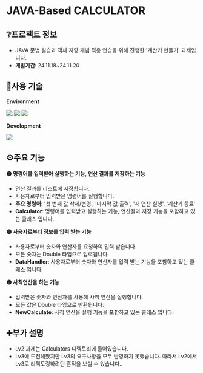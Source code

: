 #  JAVA-Based CALCULATOR
## ❔프로젝트 정보
- JAVA 문법 실습과 객체 지향 개념 적용 연습을 위해 진행한 '계산기 만들기' 과제입니다.
- **개발기간**: 24.11.18~24.11.20
## 🔧사용 기술
**Environment**

<img src="https://img.shields.io/badge/github-181717?style=for-the-badge&logo=github&logoColor=white">
  <img src="https://img.shields.io/badge/git-F05032?style=for-the-badge&logo=git&logoColor=white">
<img src="https://img.shields.io/badge/IntelliJ IDEA-000000?style=for-the-badge&logo=intellijidea&logoColor=white">

**Development**

<img src="https://img.shields.io/badge/Java-007396?style=for-the-badge&logo=Java&logoColor=white"> 

## ⚙️주요 기능
**🟡 명령어를 입력받아 실행하는 기능, 연산 결과를 저장하는 기능**

- 연산 결과를 리스트에 저장합니다.
- 사용자로부터 입력받은 명령어를 실행합니다.
- **주요 명령어**: '첫 번째 값 삭제/변경', '마지막 값 출력', '새 연산 실행', '계산기 종료'
- **Calculator**: 명령어를 입력받고 실행하는 기능, 연산결과 저장 기능을 포함하고 있는 클래스 입니다.

**🟡 사용자로부터 정보를 입력 받는 기능**

- 사용자로부터 숫자와 연산자를 요청하여 입력 받습니다.
- 모든 숫자는 Double 타입으로 입력됩니다.
- **DataHandler**: 사용자로부터 숫자와 연산자를 입력 받는 기능을 포함하고 있는 클래스 입니다.

**🟡 사칙연산을 하는 기능**
- 입력받은 숫자와 연산자를 사용해 사칙 연산을 실행합니다.
- 모든 값은 Double 타입으로 반환됩니다.
- **NewCalculate**: 사칙 연산을 실행 기능을 포함하고 있는 클래스 입니다.

## ➕부가 설명
- Lv2 과제는 Calculators 디렉토리에 들어있습니다.
- Lv3에 도전해봤지만 Lv3의 요구사항을 모두 반영하지 못했습니다. 따라서 Lv2에서 Lv3로 리펙토링하려던 흔적을 보실 수 있습니다..
